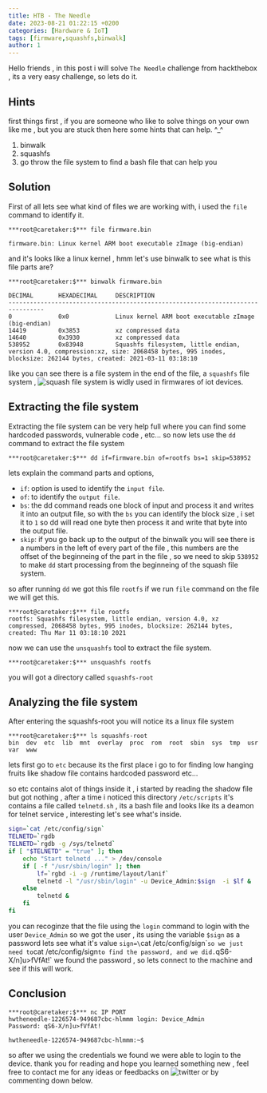 ```yaml
---
title: HTB - The Needle
date: 2023-08-21 01:22:15 +0200
categories: [Hardware & IoT]
tags: [firmware,squashfs,binwalk]
author: 1
---
```


Hello friends , in this post i will solve `The Needle` challenge from hackthebox , its a very easy challenge, so lets do it.

## Hints
first things first , if you are someone who like to solve things on your own like me , but you are stuck then here some hints that can help. ^_^

1. binwalk
2. squashfs
3. go throw the file system to find a bash file that can help you

## Solution
First of all lets see what kind of files we are working with, i used the `file` command to identify it.

```terminal
***root@caretaker:$*** file firmware.bin 

firmware.bin: Linux kernel ARM boot executable zImage (big-endian)
```

and it's looks like a linux kernel , hmm let's use binwalk to see what is this file parts are?


```terminal
***root@caretaker:$*** binwalk firmware.bin 

DECIMAL       HEXADECIMAL     DESCRIPTION
--------------------------------------------------------------------------------
0             0x0             Linux kernel ARM boot executable zImage (big-endian)
14419         0x3853          xz compressed data
14640         0x3930          xz compressed data
538952        0x83948         Squashfs filesystem, little endian, version 4.0, compression:xz, size: 2068458 bytes, 995 inodes, blocksize: 262144 bytes, created: 2021-03-11 03:18:10
```

like you can see there is a file system in the end of the file, a `squashfs` file system , ![squash](https://en.wikipedia.org/wiki/SquashFS) file system is widly used in firmwares of iot devices. 

## Extracting the file system

Extracting the file system can be very help full where you can find some hardcoded passwords, vulnerable code , etc\.\..
so now lets use the `dd` command to extract the file system

```terminal
***root@caretaker:$*** dd if=firmware.bin of=rootfs bs=1 skip=538952
```

lets explain the command parts and options, 
- `if`: 
      option is used to identify the `input file`.
- `of`: 
      to identify the `output file`.
- `bs`: 
      the dd command reads one block of input and process it and writes it into an output file, so with the `bs` you can identify the block size , i set it to `1` so dd will read one byte then process it and write that byte into the output file.
- `skip`: 
      if you go back up to the output of the binwalk you will see there is a numbers in the left of every part of the file , this numbers are the offset of the beginneing of the part in the file , so we need to skip `538952` to make `dd` start processing from the beginneing of the squash file system.

so after running `dd` we got this file `rootfs` if we run `file` command on the file we will get this.

```terminal
***root@caretaker:$*** file rootfs
rootfs: Squashfs filesystem, little endian, version 4.0, xz compressed, 2068458 bytes, 995 inodes, blocksize: 262144 bytes, created: Thu Mar 11 03:18:10 2021
```
now we can use the `unsquashfs` tool to extract the file system.

```terminal
***root@caretaker:$*** unsquashfs rootfs
```
you will got a directory called `squashfs-root`

## Analyzing the file system

After entering the squashfs-root you will notice its a linux file system

```terminal
***root@caretaker:$*** ls squashfs-root
bin  dev  etc  lib  mnt  overlay  proc  rom  root  sbin  sys  tmp  usr  var  www
```

lets first go to `etc` because its the first place i go to for finding low hanging fruits like shadow file contains hardcoded password etc\.\..

so etc contains alot of things inside it , i started by reading the shadow file but got nothing , after a time i noticed this directory `/etc/scripts` it's contains a file called `telnetd.sh` , its a bash file and looks like its a deamon for telnet service , interesting let's see what's inside.

```bash
sign=`cat /etc/config/sign`
TELNETD=`rgdb
TELNETD=`rgdb -g /sys/telnetd`
if [ "$TELNETD" = "true" ]; then
	echo "Start telnetd ..." > /dev/console
	if [ -f "/usr/sbin/login" ]; then
		lf=`rgbd -i -g /runtime/layout/lanif`
		telnetd -l "/usr/sbin/login" -u Device_Admin:$sign	-i $lf &
	else
		telnetd &
	fi
fi
```

you can recoginze that the file using the `login` command to login with the user `Device_Admin` so we got the user , its using the variable `$sign` as a password lets see what it's value
`sign=\`cat /etc/config/sign\``
so we just need to `cat /etc/config/sign` to find the password, and we did. `qS6-X/n]u>fVfAt!` we found the password , so lets connect to the machine and see if this will work.

## Conclusion
```terminal
***root@caretaker:$*** nc IP PORT
hwtheneedle-1226574-949687cbc-hlmmm login: Device_Admin
Password: qS6-X/n]u>fVfAt!

hwtheneedle-1226574-949687cbc-hlmmm:~$ 
```

so after we using the credentials we found we were able to login to the device.
thank you for reading and hope you learned something new , feel free to contact me for any ideas or feedbacks on ![twitter](https://twitter.com/0xSn4k3000) or by commenting down below.
